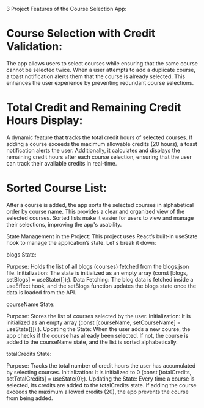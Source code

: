 3 Project Features of the Course Selection App:

# Course Selection with Credit Validation:
The app allows users to select courses while ensuring that the same course cannot be selected twice. When a user attempts to add a duplicate course, a toast notification alerts them that the course is already selected. This enhances the user experience by preventing redundant course selections.

# Total Credit and Remaining Credit Hours Display:
A dynamic feature that tracks the total credit hours of selected courses. If adding a course exceeds the maximum allowable credits (20 hours), a toast notification alerts the user. Additionally, it calculates and displays the remaining credit hours after each course selection, ensuring that the user can track their available credits in real-time.

# Sorted Course List:
After a course is added, the app sorts the selected courses in alphabetical order by course name. This provides a clear and organized view of the selected courses. Sorted lists make it easier for users to view and manage their selections, improving the app's usability.


State Management in the Project:
This project uses React’s built-in useState hook to manage the application’s state. Let's break it down:

blogs State:

Purpose: Holds the list of all blogs (courses) fetched from the blogs.json file.
Initialization: The state is initialized as an empty array (const [blogs, setBlogs] = useState([]);).
Data Fetching: The blog data is fetched inside a useEffect hook, and the setBlogs function updates the blogs state once the data is loaded from the API.

courseName State:

Purpose: Stores the list of courses selected by the user.
Initialization: It is initialized as an empty array (const [courseName, setCourseName] = useState([]);).
Updating the State: When the user adds a new course, the app checks if the course has already been selected. If not, the course is added to the courseName state, and the list is sorted alphabetically.

totalCredits State:

Purpose: Tracks the total number of credit hours the user has accumulated by selecting courses.
Initialization: It is initialized to 0 (const [totalCredits, setTotalCredits] = useState(0);).
Updating the State: Every time a course is selected, its credits are added to the totalCredits state. If adding the course exceeds the maximum allowed credits (20), the app prevents the course from being added.
